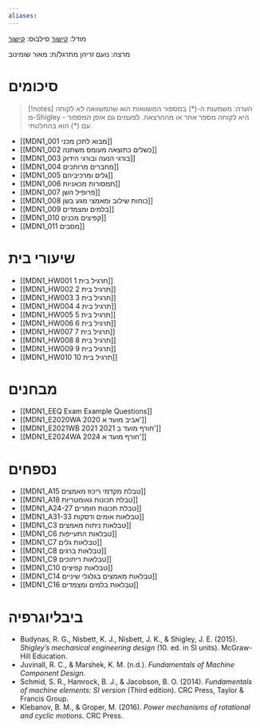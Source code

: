 ```yaml
---
aliases:
---
```



מודל: [קישור](https://moodle24.technion.ac.il/course/view.php?id=145)
סילבוס: [קישור](https://moodle24.technion.ac.il/pluginfile.php/109737/mod_resource/content/11/syllabus_034054_Winter-2025_v02.pdf)

מרצה: נועם זריהן
מתרגל/ת: מאור שומינוב

# סיכומים

>[!notes] הערה: 
 >משמעות ה-$(\text{*})$ במספור המשוואות הוא שהמשוואה *לא* לקוחה מ-Shigley - היא לקוחה מספר אחר או מההרצאה. לפעמים גם אופן המספור עם $(\text{*})$ הוא בהחלטתי.

- [[MDN1_001 מבוא לתכן מכני]]
- [[MDN1_002 כשלים כתוצאה מעומס משתנה]]
- [[MDN1_003 בורגי הנעה ובורגי הידוק]]
- [[MDN1_004 מחברים מרותכים]]
- [[MDN1_005 גלים ומרכיביהם]]
- [[MDN1_006 תמסורות מכאניות]]
- [[MDN1_007 פרופיל השן]]
- [[MDN1_008 כוחות שילוב ומאמצי מגע בשן]]
- [[MDN1_009 בלמים ומצמדים]]
- [[MDN1_010 קפיצים מכנים]]
- [[MDN1_011 מסבים]]

# שיעורי בית
- [[MDN1_HW001 תרגיל בית 1]]
- [[MDN1_HW002 תרגיל בית 2]]
- [[MDN1_HW003 תרגיל בית 3]]
- [[MDN1_HW004 תרגיל בית 4]]
- [[MDN1_HW005 תרגיל בית 5]]
- [[MDN1_HW006 תרגיל בית 6]]
- [[MDN1_HW007 תרגיל בית 7]]
- [[MDN1_HW008 תרגיל בית 8]]
- [[MDN1_HW009 תרגיל בית 9]]
- [[MDN1_HW010 תרגיל בית 10]]
# מבחנים

- [[MDN1_EEQ Exam Example Questions]]
- [[MDN1_E2020WA 2020 אביב מועד א']]
- [[MDN1_E2021WB 2021 2021 חורף מועד ב']]
- [[MDN1_E2024WA 2024 חורף מועד א']]

# נספחים
- [[MDN1_A15 טבלת מקדמי ריכוז מאמצים]]
- [[MDN1_A18 טבלת תכונות גאומטריות]]
- [[MDN1_A24-27 טבלת תכונות חומרים]]
- [[MDN1_A31-33 טבלאות אומים ודסקות]]
- [[MDN1_C3 טבלאות ניתוח מאמצים]]
- [[MDN1_C6 טבלאות התעייפות]]
- [[MDN1_C7 טבלאות גלים]]
- [[MDN1_C8 טבלאות ברגים]]
- [[MDN1_C9 טבלאות ריתוכים]]
- [[MDN1_C10 טבלאות קפיצים]]
- [[MDN1_C14 טבלאות מאמצים בגלגלי שיניים]]
- [[MDN1_C16 טבלאות בלמים ומצמדים]]
# ביבליוגרפיה
- Budynas, R. G., Nisbett, K. J., Nisbett, J. K., & Shigley, J. E. (2015). _Shigley’s mechanical engineering design_ (10. ed. in SI units). McGraw-Hill Education.
- Juvinall, R. C., & Marshek, K. M. (n.d.). _Fundamentals of Machine Component Design_.
- Schmid, S. R., Hamrock, B. J., & Jacobson, B. O. (2014). _Fundamentals of machine elements: SI version_ (Third edition). CRC Press, Taylor & Francis Group.
- Klebanov, B. M., & Groper, M. (2016). _Power mechanisms of rotational and cyclic motions_. CRC Press.